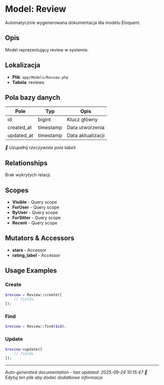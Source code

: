 # Model: Review

Automatycznie wygenerowana dokumentacja dla modelu Eloquent.

## Opis
Model reprezentujący review w systemie.

## Lokalizacja
- **Plik**: `app/Models/Review.php`
- **Tabela**: reviews

## Pola bazy danych
| Pole | Typ | Opis |
|------|-----|------|
| id | bigint | Klucz główny |
| created_at | timestamp | Data utworzenia |
| updated_at | timestamp | Data aktualizacji |

*📝 Uzupełnij rzeczywiste pola tabeli*

## Relationships
Brak wykrytych relacji.

## Scopes
- **Visible** - Query scope
- **ForUser** - Query scope
- **ByUser** - Query scope
- **ForSitter** - Query scope
- **Recent** - Query scope

## Mutators & Accessors
- **stars** - Accessor
- **rating_label** - Accessor

## Usage Examples

### Create
```php
$review = Review::create([
    // fields
]);
```

### Find
```php
$review = Review::find($id);
```

### Update
```php
$review->update([
    // fields
]);
```

---
*Auto-generated documentation - last updated: 2025-09-24 10:15:47*
*📝 Edytuj ten plik aby dodać dodatkowe informacje*